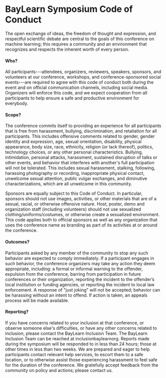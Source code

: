 # BayLearn Symposium Code of Conduct

The open exchange of ideas, the freedom of thought and expression, and respectful scientific debate are central to the goals of this conference on machine learning; this requires a community and an environment that recognizes and respects the inherent worth of every person.

#### Who?

All participants---attendees, organizers, reviewers, speakers, sponsors, and volunteers at our conference, workshops, and conference-sponsored social events---are required to agree with this code of conduct both during the event and on official communication channels, including social media. Organizers will enforce this code, and we expect cooperation from all participants to help ensure a safe and productive environment for everybody.

#### Scope?

The conference commits itself to providing an experience for all participants that is free from harassment, bullying, discrimination, and retaliation for all participants. This includes offensive comments related to gender, gender identity and expression, age, sexual orientation, disability, physical appearance, body size, race, ethnicity, religion (or lack thereof), politics, technology choices, or any other personal characteristics. Bullying, intimidation, personal attacks, harassment, sustained disruption of talks or other events, and behavior that interferes with another's full participation will not be tolerated. This includes sexual harassment, stalking, following, harassing photography or recording, inappropriate physical contact, unwelcome sexual attention, public vulgar exchanges, and diminutive characterizations, which are all unwelcome in this community.

Sponsors are equally subject to this Code of Conduct. In particular, sponsors should not use images, activities, or other materials that are of a sexual, racial, or otherwise offensive nature. Host, poster, demo and organization staff (including volunteers) should not use sexualized clothing/uniforms/costumes, or otherwise create a sexualized environment. This code applies both to official sponsors as well as any organization that uses the conference name as branding as part of its activities at or around the conference.

#### Outcomes?

Participants asked by any member of the community to stop any such behavior are expected to comply immediately. If a participant engages in such behavior, the conference organizers may take any action they deem appropriate, including: a formal or informal warning to the offender, expulsion from the conference, barring from participation in future conferences or their organization, reporting the incident to the offender’s local institution or funding agencies, or reporting the incident to local law enforcement. A response of "just joking" will not be accepted; behavior can be harassing without an intent to offend. If action is taken, an appeals process will be made available.

#### Reporting?

If you have concerns related to your inclusion at that conference, or observe someone else's difficulties, or have any other concerns related to inclusion, please contact the BayLearn Inclusion Team. The BayLearn Inclusion Team can be reached at inclusion<at>baylearn<dot>org. Reports made during the symposium will be responded to in less than 24 hours; those at other times in less than two weeks. We are prepared and eager to help participants contact relevant help services, to escort them to a safe location, or to otherwise assist those experiencing harassment to feel safe for the duration of the conference. We gratefully accept feedback from the community on policy and actions; please contact us.
